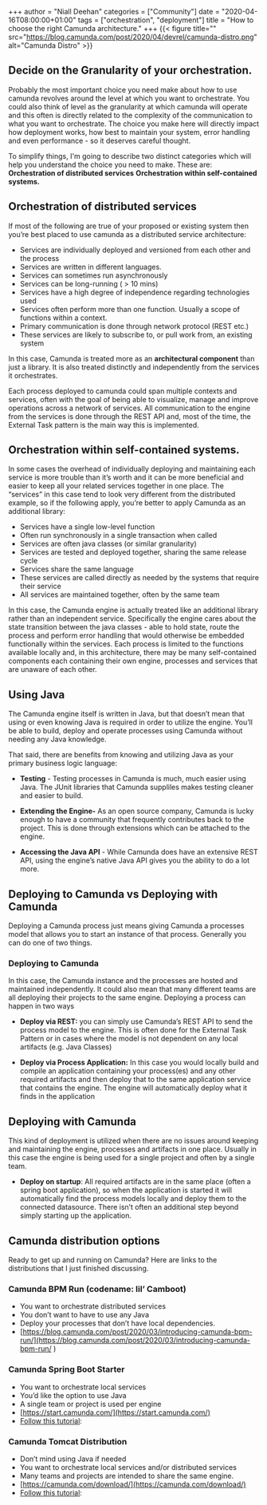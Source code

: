 +++
author = "Niall Deehan"
categories = ["Community"]
date = "2020-04-16T08:00:00+01:00"
tags = ["orchestration", "deployment"]
title = "How to choose the right Camunda architecture."
+++
{{< figure title="" src="https://blog.camunda.com/post/2020/04/devrel/camunda-distro.png" alt="Camunda Distro" >}}

## Decide on the Granularity of your orchestration.

Probably the most important choice you need make about how to use camunda revolves around the level at which you want to orchestrate. You could also think of level as the granularity at which camunda will operate and this often is directly related to the complexity of the communication to what you want to orchestrate. The choice you make here will directly impact how deployment works, how best to maintain your system, error handling and even performance - so it deserves careful thought.

<!--more-->

To simplify things, I'm going to describe two distinct categories which will help you understand the choice you need to make. These are:
__Orchestration of distributed services__
__Orchestration within self-contained systems.__

## Orchestration of distributed services

If most of the following are true of your proposed or existing system then you’re best placed to use camunda as a distributed service architecture:

- Services are individually deployed and versioned from each other and the process
- Services are written in different languages.
- Services can sometimes run asynchronously
- Services can be long-running ( > 10 mins)
- Services have a high degree of independence regarding technologies used
- Services often perform more than one function. Usually a scope of functions within a context.
- Primary communication is done through network protocol (REST etc.)
- These services are likely to subscribe to, or pull work from, an existing system

In this case, Camunda is treated more as an __architectural component__ than just a library. It is also treated distinctly and independently from the services it orchestrates.

Each process deployed to camunda could span multiple contexts and services, often with the goal of being able to visualize, manage and improve operations across a network of services.
All communication to the engine from the services is done through the REST API and, most of the time, the External Task pattern is the main way this is implemented.

## Orchestration within self-contained systems.

In some cases the overhead of individually deploying and maintaining each service is more trouble than it’s worth and it can be more beneficial and easier to keep all your related services together in one place. The “services” in this case tend to look very different from the distributed example, so if the following apply, you’re better to apply Camunda as an additional library:
- Services have a single low-level function
- Often run synchronously in a single transaction when called
- Services are often java classes (or similar granularity)
- Services are tested and deployed together, sharing the same release cycle
- Services share the same language
- These services are called directly as needed by the systems that require their service
- All services are maintained together, often by the same team

In this case,  the Camunda engine is actually treated like an additional library rather than an independent service. Specifically the engine cares about the state transition between the java classes - able to hold state, route the process and perform error handling that would otherwise be embedded functionally within the services.  Each process is limited to the functions available locally and, in this architecture, there may be many self-contained components each containing their own engine, processes and services that are unaware of each other.

## Using Java

The Camunda engine itself is written in Java, but that doesn’t mean that using or even knowing Java is required in order to utilize the engine. You’ll be able to build, deploy and operate processes using Camunda without needing any Java knowledge.

That said, there are benefits from knowing and utilizing Java as your primary business logic language:

- __Testing__ - Testing processes in Camunda is much, much easier using Java. The JUnit libraries that Camunda suppliles makes testing cleaner and easier to build.

- __Extending the Engine-__ As an open source company, Camunda is lucky enough to have a community that frequently contributes back to the project. This is done through extensions which can be attached to the engine.

- __Accessing the Java API__ - While Camunda does have an extensive REST API, using the engine’s native Java API gives you the ability to do a lot more.

## Deploying __to__ Camunda vs Deploying __with__ Camunda

Deploying a Camunda process just means giving Camunda a processes model  that allows you to start an instance of that process. Generally you can do one of two things.

### Deploying __to__ Camunda

In this case, the Camunda instance and the processes are hosted and maintained independently. It could also mean that many different teams are all deploying their projects to the same engine. Deploying a process can happen in two ways

- __Deploy via REST:__ you can simply use Camunda’s REST API to send the process model to the engine. This is often done for the External Task Pattern or in cases where the model is not dependent on any local artifacts (e.g. Java Classes)

- __Deploy via Process Application:__ In this case you would locally build and compile an application containing your process(es) and any other required artifacts and then deploy that to the same application service that contains the engine. The engine will automatically deploy what it finds in the application

## Deploying __with__ Camunda

This kind of deployment is utilized when there are no issues around keeping and maintaining the engine, processes and artifacts in one place. Usually in this case the engine is being used for a single project and often by a single team.

- __Deploy on startup__: All required artifacts are in the same place (often a spring boot application), so when the application is started it will automatically find the process models locally and deploy them to the connected datasource. There isn’t often an additional step beyond simply starting up the application.

## Camunda distribution options

Ready to get up and running on Camunda? Here are links to the distributions that I just finished discussing.

### Camunda BPM Run (codename: lil’ Camboot)
- You want to orchestrate distributed services
- You don’t want to have to use any Java
- Deploy your processes that don’t have local dependencies.
- [https://blog.camunda.com/post/2020/03/introducing-camunda-bpm-run/](https://blog.camunda.com/post/2020/03/introducing-camunda-bpm-run/ )


### Camunda Spring Boot Starter
- You want to orchestrate local services
- You’d like the option to use Java
- A single team or project is used per engine
- [https://start.camunda.com/](https://start.camunda.com/)
- [Follow this tutorial](https://youtu.be/sHgf_EsQzfc?list=PLJG25HlmvsOUnCziyJBWzcNh7RM5quTmv ):

### Camunda Tomcat Distribution
- Don’t mind using Java if needed
- You want to orchestrate local services and/or distributed services
- Many teams and projects are intended to share the same engine.
- [https://camunda.com/download/](https://camunda.com/download/)
- [Follow this tutorial](https://youtu.be/HxtZf5VD6lQ?list=PLJG25HlmvsOUnCziyJBWzcNh7RM5quTmv ):
